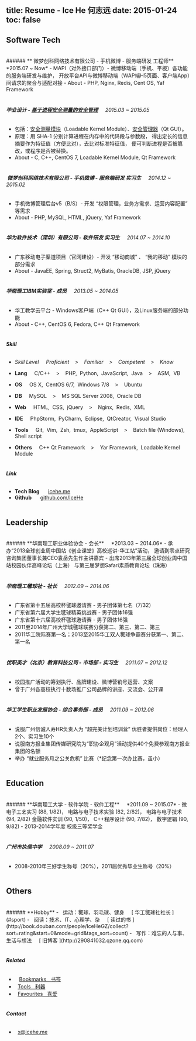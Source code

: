title: Resume - Ice He 何志远
date: 2015-01-24
toc: false
---

## **Software Tech**
<br/>
###### **<span class="icon-weibo">&nbsp;</span>微梦创科网络技术有限公司 - 手机微博 - 服务端研发 工程师** &nbsp; &nbsp; *2015.07 ~ Now*
- MAPI（对外接口部门）- 微博移动端（手机、平板）各功能的服务端研发与维护，
开放平台API与微博移动端（WAP端H5页面、客户端App）间请求的聚合与适配对接
- About - PHP, Nginx, Redis, Cent OS, Yaf Framework <br/><br/>

###### **毕业设计 - [基于进程安全测量的安全管理](https://github.com/IceHe/secure_mgt_by_dynamic_measuring)** &nbsp; &nbsp; *2015.03 ~ 2015.05*
- 包括：[安全测量模块](https://github.com/IceHe/dimm)（Loadable Kernel Module）、[安全管理器](https://github.com/IceHe/secure_monitor)（Qt GUI）。
- 原理：用 SHA-1 分别计算进程在内存中的代码段与参数段，
得出定长的信息摘要作为特征值（方便比对），去比对标准特征值，
便可判断进程是否被篡改，或程序是否被替换。
- About - C, C++, CentOS 7, Loadable Kernel Module, Qt Framework <br/><br/>

###### **<span class="icon-weibo">&nbsp;</span>微梦创科网络技术有限公司 - 手机微博 - 服务端研发 实习生** &nbsp; &nbsp; *2014.12 ~ 2015.02*
- 手机微博管理后台v5（B/S）- 开发 “权限管理，业务方需求、运营内容配置” 等需求
- About - PHP, MySQL, HTML, jQuery, Yaf Framework <br/><br/>

###### **华为软件技术（深圳）有限公司  - 软件研发 实习生** &nbsp; &nbsp; *2014.07 ~ 2014.10*
- 广东移动电子渠道项目（官网建设）- 开发 “移动商城” 、 “我的移动” 模块的部分需求
- About - JavaEE, Spring, Struct2, MyBatis, OracleDB, JSP, jQuery <br/><br/>

###### **华南理工IBM实验室 - 成员** &nbsp; &nbsp; *2013.05 ~ 2014.05*
- 华工教学云平台 - Windows客户端（C++ Qt GUI），及Linux服务端的部分功能
- About - C++, CentOS 6, Fedora, C++ Qt Framework <br/><br/>

###### **Skill**
- *Skill Level &nbsp; &nbsp; <i class="fa fa-trophy"></i> Proficient &nbsp; &nbsp;>&nbsp; &nbsp; <i class="fa fa-star"></i> Familiar &nbsp; &nbsp;>&nbsp; &nbsp; <i class="fa fa-star-half-o"></i> Competent &nbsp; &nbsp;>&nbsp; &nbsp; <i class="fa fa-star-o"></i> Know*

- **Lang** &nbsp; &nbsp; <i class="fa fa-star"></i> C/C++ &nbsp; &nbsp;>&nbsp; &nbsp; <i class="fa fa-star-half-o"></i> PHP,&nbsp; Python,&nbsp; JavaScript,&nbsp; Java &nbsp; &nbsp;>&nbsp; &nbsp; <i class="fa fa-star-o"></i> ASM,&nbsp; VB

- **OS** &nbsp; &nbsp; <i class="fa fa-star-half-o"></i> OS X,&nbsp; CentOS 6/7,&nbsp; Windows 7/8 &nbsp; &nbsp;>&nbsp; &nbsp; <i class="fa fa-star-o"></i> Ubuntu

- **DB** &nbsp; &nbsp; <i class="fa fa-star-half-o"></i> MySQL &nbsp; &nbsp;>&nbsp; &nbsp; <i class="fa fa-star-o"></i> MS SQL Server 2008,&nbsp; Oracle DB

- **Web** &nbsp; &nbsp; <i class="fa fa-star-half-o"></i> HTML,&nbsp; CSS,&nbsp; jQuery &nbsp; &nbsp;>&nbsp; &nbsp; <i class="fa fa-star-o"></i> Nginx,&nbsp; Redis,&nbsp; XML

- **IDE** &nbsp; &nbsp; <i class="fa fa-star-half-o"></i> PhpStorm,&nbsp; PyCharm,&nbsp; Eclipse,&nbsp; QtCreator,&nbsp; Visual Studio

- **Tools** &nbsp; &nbsp; <i class="fa fa-star"></i> Git,&nbsp; Vim,&nbsp; Zsh,&nbsp; tmux,&nbsp; AppleScript &nbsp; &nbsp;>&nbsp; &nbsp; <i class="fa fa-star-half-o"></i> Batch file (Windows),&nbsp; Shell script

- **Others** &nbsp; &nbsp; <i class="fa fa-star"></i> C++ Qt Framework &nbsp; &nbsp;>&nbsp; &nbsp; <i class="fa fa-star-o"></i> Yar Framework,&nbsp; Loadable Kernel Module <br/><br/>

###### **Link**
- **Tech Blog** &nbsp; &nbsp; <i class="fa fa-cube"> &nbsp;</i>[icehe.me](http://icehe.github.io/)
- **Github** &nbsp; &nbsp; <i class="fa fa-github"> &nbsp;</i>[github.com/IceHe](https://github.com/IceHe)<br/><br/>

## **Leadership**
<br/>
###### **华南理工职业体验协会 - 会长** &nbsp; &nbsp; *2013.03 ~ 2014.06*
- 承办“2013全球创业周中国站《创业课堂》高校巡讲-华工站”活动，
邀请到零点研究咨询集团董事长兼CEO袁岳先生作主讲嘉宾
- 出席2013年第三届全球创业周中国站校园伙伴高峰论坛（上海）
与第三届梦想Safari素质教育论坛（珠海） <br/><br/>

###### **华南理工毽球社 - 社长** &nbsp; &nbsp; *2012.09 ~ 2014.06*
- 广东省第十五届高校杯毽球邀请赛 - 男子团体第七名（7/32）
- 广东省第六届大学生毽球精英挑战赛 - 男子团体16强
- 广东省第十六届高校杯毽球邀请赛 - 男子团体16强
- 2011至2014年广州大学城毽球联赛分获第二、第三、第二、第三 
- 2011华工院际赛第一名；2013至2015华工双人毽球争霸赛分获第一、第二、第一名 <br/><br/>

###### **优职英才（北京）教育科技公司 - 市场部 - 实习生** &nbsp; &nbsp; *2011.07 ~ 2012.12*
- 校园推广活动的筹划执行、品牌建设、微博营销号运营、文案
- 曾于广州各高校执行十数场推广公司品牌的讲座、交流会、公开课 <br/><br/>

###### **华工学生职业发展协会 - 综合事务部 - 成员** &nbsp; &nbsp; *2011.09 ~ 2012.06*
- 说服广州信诚人寿HR负责人为 “超完美计划培训营” 优胜者提供岗位：经理人2个、实习生10个
- 说服南方报业集团传媒研究院为“职协企观月”活动提供40个免费参观南方报业集团的名额
- 举办 “就业服务月之公关危机” 比赛（*纪念第一次办比赛，虽小）<br/><br/>

## **Education**
<br/>
###### **华南理工大学 - 软件学院 - 软件工程** &nbsp; &nbsp; *2011.09 ~ 2015.07*
- 微电子工艺实习 (88, 1/82)， 电路与电子技术实验 (82, 2/82)， 电路与电子技术 (94, 2/82)
金融软件实训 (90, 1/50)， C++程序设计 (90, 7/82)， 数字逻辑 (90, 9/82)
- 2013-2014学年度 校级三等奖学金 <br/><br/>

###### **广州市执信中学** &nbsp; &nbsp; *2008.09 ~ 2011.07*
- 2008-2010年三好学生称号（20%），2011届优秀毕业生称号（20%） <br/><br/>

## **Others**
<br/>
###### **Hobby**
- <i class="fa fa-soccer-ball-o">&nbsp;</i> 运动：毽球、羽毛球、健身 &nbsp; &nbsp; <i class="fa fa-trophy"></i>[ 华工毽球社社长 ](#sport)
- <i class="fa fa-book">&nbsp;</i> 阅读：技术、IT、心理学、杂 &nbsp; &nbsp; <span class="icon-douban"></span>[ 读过的书 ](http://book.douban.com/people/IceHeGZ/collect?sort=rating&start=0&mode=grid&tags_sort=count)
- <i class="fa fa-pencil-square-o">&nbsp;</i> 写作：难忘的人与事、生活与想法 &nbsp; &nbsp; <span class=" icon-qzone"> [ 旧博客 ](http://290841032.qzone.qq.com) </span><br/><br/>

###### **Related**

- <i class="fa fa-bookmark-o">&nbsp;</i> &nbsp;[Bookmarks &nbsp; 书签](/bookmarks)
- <i class="fa fa-gears">&nbsp;</i> [Tools &nbsp; 利器](/tools)
- <i class="fa fa-heart-o">&nbsp;</i> [Favourites &nbsp; 喜爱](/favourites)<br/><br/>

###### **Contact**

- <i class="fa fa-envelope">&nbsp;&nbsp;</i>[x@icehe.me](mailto:x@icehe.me) <br/><br/>

